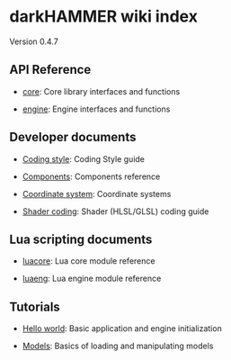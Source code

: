 # darkHAMMER wiki index
Version 0.4.7

## API Reference
- [core](core/html/index.html): Core library interfaces and functions

- [engine](engine/html/index.html): Engine interfaces and functions

## Developer documents
- [Coding style](wiki/dev/coding-style.md): Coding Style guide

- [Components](wiki/dev/components.md): Components reference

- [Coordinate system](wiki/dev/coordinate-system.md): Coordinate systems

- [Shader coding](wiki/dev/shader-coding.md): Shader (HLSL/GLSL) coding guide

## Lua scripting documents
- [luacore](wiki/lua/luacore.md): Lua core module reference

- [luaeng](wiki/lua/luaeng.md): Lua engine module reference

## Tutorials
- [Hello world](tuts/tut01-helloworld/helloworld.md): Basic application and engine initialization

- [Models](tuts/tut02-models/models.md): Basics of loading and manipulating models